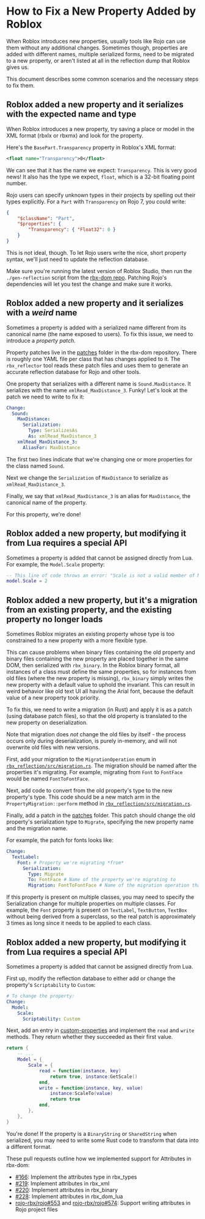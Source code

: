 # How to Fix a New Property Added by Roblox
When Roblox introduces new properties, usually tools like Rojo can use them without any additional changes. Sometimes though, properties are added with different names, multiple serialized forms, need to be migrated to a new property, or aren't listed at all in the reflection dump that Roblox gives us.

This document describes some common scenarios and the necessary steps to fix them.

## Roblox added a new property and it serializes with the expected name and type
When Roblox introduces a new property, try saving a place or model in the XML format (rbxlx or rbxmx) and look for the property.

Here's the `BasePart.Transparency` property in Roblox's XML format:

```xml
<float name="Transparency">0</float>
```

We can see that it has the name we expect: `Transparency`. This is very good news! It also has the type we expect, `float`, which is a 32-bit floating point number.

Rojo users can specify unknown types in their projects by spelling out their types explicitly. For a `Part` with `Transparency` on Rojo 7, you could write:

```json
{
	"$className": "Part",
	"$properties": {
		"Transparency": { "Float32": 0 }
	}
}
```

This is not ideal, though. To let Rojo users write the nice, short property syntax, we'll just need to update the reflection database.

Make sure you're running the latest version of Roblox Studio, then run the `./gen-reflection` script from the [rbx-dom repo][rbx-dom]. Patching Rojo's dependencies will let you test the change and make sure it works.

## Roblox added a new property and it serializes with a _weird_ name
Sometimes a property is added with a serialized name different from its canonical name (the name exposed to users). To fix this issue, we need to introduce a _property patch_.

Property patches live in the [patches][patches] folder in the rbx-dom repository. There is roughly one YAML file per class that has changes applied to it. The `rbx_reflector` tool reads these patch files and uses them to generate an accurate reflection database for Rojo and other tools.

One property that serializes with a different name is `Sound.MaxDistance`. It serializes with the name `xmlRead_MaxDistance_3`. Funky! Let's look at the patch we need to write to fix it:

```yaml
Change:
  Sound:
    MaxDistance:
      Serialization:
        Type: SerializesAs
        As: xmlRead_MaxDistance_3
    xmlRead_MaxDistance_3:
      AliasFor: MaxDistance
```

The first two lines indicate that we're changing one or more properties for the class named `Sound`.

Next we change the `Serialization` of `MaxDistance` to serialize as `xmlRead_MaxDistance_3`.

Finally, we say that `xmlRead_MaxDistance_3` is an alias for `MaxDistance`, the canonical name of the property.

For this property, we're done!

## Roblox added a new property, but modifying it from Lua requires a special API
Sometimes a property is added that cannot be assigned directly from Lua. For example, the `Model.Scale` property:

```lua
-- This line of code throws an error: "Scale is not a valid member of Model"
model.Scale = 2
```

## Roblox added a new property, but it's a migration from an existing property, and the existing property no longer loads
Sometimes Roblox migrates an existing property whose type is too constrained to a new property with a more flexible type.

This can cause problems when binary files containing the old property and binary files containing the new property are placed together in the same DOM, then serialized with `rbx_binary`. In the Roblox binary format, all instances of a class must define the same properties, so for instances from old files (where the new property is missing), `rbx_binary` simply writes the new property with a default value to uphold the invariant. This can result in weird behavior like old text UI all having the Arial font, because the default value of a new property took priority.

To fix this, we need to write a migration (in Rust) and apply it is as a patch (using database patch files), so that the old property is translated to the new property on deserialization.

Note that migration does *not* change the old files by itself - the process occurs only during deserialization, is purely in-memory, and will not overwrite old files with new versions.

First, add your migration to the `MigrationOperation` enum in [`rbx_reflection/src/migration.rs`][migrations]. The migration should be named after the properties it's migrating. For example, migrating from `Font` to `FontFace` would be named `FontToFontFace`.

Next, add code to convert from the old property's type to the new property's type. This code should be a new match arm in the `PropertyMigration::perform` method in [`rbx_reflection/src/migration.rs`][migrations].

Finally, add a patch in the [patches](patches) folder. This patch should change the old property's serialization type to `Migrate`, specifying the new property name and the migration name.

For example, the patch for fonts looks like:
```yaml
Change:
  TextLabel:
    Font: # Property we're migrating *from*
      Serialization:
        Type: Migrate
        To: FontFace # Name of the property we're migrating to
        Migration: FontToFontFace # Name of the migration operation that should convert the old property value to the new one
```

If this property is present on multiple classes, you may need to specify the Serialization change for multiple properties on multiple classes. For example, the `Font` property is present on `TextLabel`, `TextButton`, `TextBox` without being derived from a superclass, so the real patch is approximately 3 times as long since it needs to be applied to each class.

## Roblox added a new property, but modifying it from Lua requires a special API
Sometimes a property is added that cannot be assigned directly from Lua.

First up, modify the reflection database to either add or change the property's `Scriptability` to `Custom`:

```yaml
# To change the property:
Change:
  Model:
    Scale:
      Scriptability: Custom
```

Next, add an entry in [custom-properties] and implement the `read` and `write` methods. They return whether they succeeded as their first value.

```lua
return {
	-- ...
	Model = {
		Scale = {
			read = function(instance, key)
				return true, instance:GetScale()
			end,
			write = function(instance, key, value)
        		instance:ScaleTo(value)
				return true
			end,
		},
	},
}
```

You're done! If the property is a `BinaryString` or `SharedString` when serialized, you may need to write some Rust code to transform that data into a different format.

These pull requests outline how we implemented support for Attributes in rbx-dom:

- [#166](https://github.com/rojo-rbx/rbx-dom/pull/166): Implement the attributes type in rbx_types
- [#219](https://github.com/rojo-rbx/rbx-dom/pull/219): Implement attributes in rbx_xml
- [#220](https://github.com/rojo-rbx/rbx-dom/pull/220): Implement attributes in rbx_binary
- [#228](https://github.com/rojo-rbx/rbx-dom/pull/228): Implement attributes in rbx_dom_lua
- [rojo-rbx/rojo#553](https://github.com/rojo-rbx/rojo/pull/553) and [rojo-rbx/rojo#574](https://github.com/rojo-rbx/rojo/pull/574): Support writing attributes in Rojo project files

[rbx-dom]: https://github.com/rojo-rbx/rbx-dom
[patches]: https://github.com/rojo-rbx/rbx-dom/tree/master/patches
[custom-properties]: https://github.com/rojo-rbx/rbx-dom/blob/master/rbx_dom_lua/src/customProperties.lua
[migrations]: https://github.com/rojo-rbx/rbx-dom/blob/master/rbx_reflection/src/migration.rs
